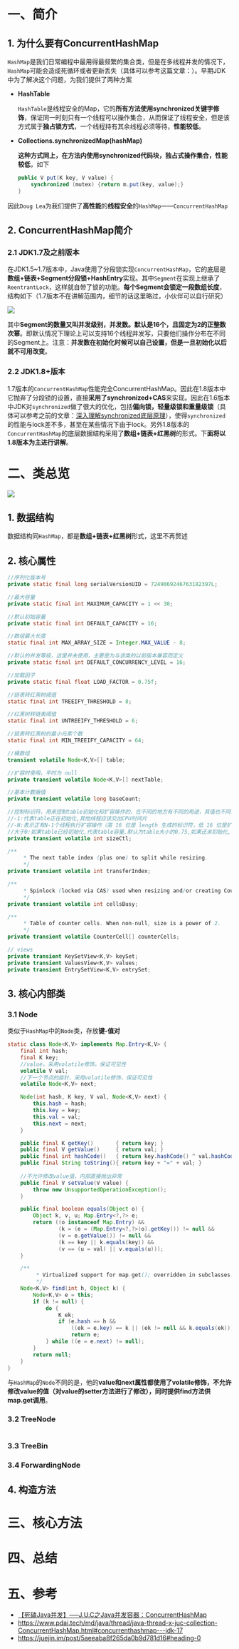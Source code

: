 # **一、简介**

## **1. 为什么要有ConcurrentHashMap**

`HashMap`是我们日常编程中最用得最频繁的集合类，但是在多线程并发的情况下，`HashMap`可能会造成死循环或者更新丢失（具体可以参考这篇文章：）。早期JDK中为了解决这个问题，为我们提供了两种方案

* **HashTable**

  `HashTable`是线程安全的Map，它的**所有方法使用synchronized关键字修饰**，保证同一时刻只有一个线程可以操作集合，从而保证了线程安全，但是该方式属于**独占锁方式**，一个线程持有其余线程必须等待，**性能较低**。

* **Collections.synchronizedMap(hashMap)**

  **这种方式同上，在方法内使用synchronized代码块，独占式操作集合，性能较低**，如下

  ```java
  public V put(K key, V value) {
      synchronized (mutex) {return m.put(key, value);}
  }
  ```

因此`Doug Lea`为我们提供了**高性能**的**线程安全**的`HashMap`——`ConcurrentHashMap`

## **2. ConcurrentHashMap简介**

### **2.1 JDK1.7及之前版本**

在JDK1.5~1.7版本中，Java使用了分段锁实现`ConcurrentHashMap`，它的底层是**数组+链表+Segment分段锁+HashEntry**实现。其中`Segment`在实现上继承了`ReentrantLock`，这样就自带了锁的功能。**每个Segment会锁定一段数组长度**，结构如下（1.7版本不在讲解范围内，细节的话这里略过，小伙伴可以自行研究）

![](http://img.xianzilei.cn/ConcurrentHashMap1.7%E7%89%88%E6%9C%AC%E6%95%B0%E6%8D%AE%E7%BB%93%E6%9E%84.png)

其中**Segment的数量又叫并发级别，并发数。默认是16个，且固定为2的正整数次幂**。即默认情况下理论上可以支持16个线程并发写，只要他们操作分布在不同的Segment上。注意：**并发数在初始化时候可以自己设置，但是一旦初始化以后就不可用改变**。

### **2.2 JDK1.8+版本**

1.7版本的`ConcurrentHashMap`性能完全ConcurrentHashMap。因此在1.8版本中它抛弃了分段锁的设置，直接**采用了synchronized+CAS**来实现。因此在1.6版本中JDK对`synchronized`做了很大的优化，包括**偏向锁，轻量级锁和重量级锁**（具体可以参考之前的文章：[深入理解synchronized底层原理](http://www.xianzilei.cn/blog/54)），使得`synchronized`的性能与lock差不多，甚至在某些情况下由于lock。另外1.8版本的`ConcurrentHashMap`的底层数据结构采用了**数组+链表+红黑树**的形式。下**面将以1.8版本为主进行讲解**。

# **二、类总览**

![](http://img.xianzilei.cn/ConcurrentHashMap%E7%B1%BB%E5%9B%BE.png)

## **1. 数据结构**

数据结构同`HashMap`，都是**数组+链表+红黑树**形式，这里不再赘述

## **2. 核心属性**

```java
//序列化版本号
private static final long serialVersionUID = 7249069246763182397L;

//最大容量
private static final int MAXIMUM_CAPACITY = 1 << 30;

//默认初始容量
private static final int DEFAULT_CAPACITY = 16;

//数组最大长度
static final int MAX_ARRAY_SIZE = Integer.MAX_VALUE - 8;

//默认的并发等级，这里并未使用，主要是为与该类的以前版本兼容而定义
private static final int DEFAULT_CONCURRENCY_LEVEL = 16;

//加载因子
private static final float LOAD_FACTOR = 0.75f;

//链表转红黑树阈值
static final int TREEIFY_THRESHOLD = 8;

//红黑树转链表阈值
static final int UNTREEIFY_THRESHOLD = 6;

//链表转红黑树的最小元素个数
static final int MIN_TREEIFY_CAPACITY = 64;

//桶数组
transient volatile Node<K,V>[] table;

//扩容时使用，平时为 null
private transient volatile Node<K,V>[] nextTable;

//基本计数器值
private transient volatile long baseCount;

//控制标识符，用来控制table初始化和扩容操作的，在不同的地方有不同的用途，其值也不同，所代表的含义也不同
//-1:代表table正在初始化,其他线程应该交出CPU时间片
//-N:表示正有N-1个线程执行扩容操作（高 16 位是 length 生成的标识符，低 16 位是扩容的线程数）
//大于0:如果table已经初始化,代表table容量,默认为table大小的0.75,如果还未初始化,代表需要初始化的大小
private transient volatile int sizeCtl;

/**
     * The next table index (plus one) to split while resizing.
     */
private transient volatile int transferIndex;

/**
     * Spinlock (locked via CAS) used when resizing and/or creating CounterCells.
     */
private transient volatile int cellsBusy;

/**
     * Table of counter cells. When non-null, size is a power of 2.
     */
private transient volatile CounterCell[] counterCells;

// views
private transient KeySetView<K,V> keySet;
private transient ValuesView<K,V> values;
private transient EntrySetView<K,V> entrySet;
```

## **3. 核心内部类**

### **3.1 Node**

类似于`HashMap`中的`Node`类，存放**键-值对**

```java
static class Node<K,V> implements Map.Entry<K,V> {
    final int hash;
    final K key;
    //value，采用volatile修饰，保证可见性
    volatile V val;
    //下一个节点的指针，采用volatile修饰，保证可见性
    volatile Node<K,V> next;

    Node(int hash, K key, V val, Node<K,V> next) {
        this.hash = hash;
        this.key = key;
        this.val = val;
        this.next = next;
    }

    public final K getKey()       { return key; }
    public final V getValue()     { return val; }
    public final int hashCode()   { return key.hashCode() ^ val.hashCode(); }
    public final String toString(){ return key + "=" + val; }
    
    //不允许修改value值，内部直接抛出异常
    public final V setValue(V value) {
        throw new UnsupportedOperationException();
    }

    public final boolean equals(Object o) {
        Object k, v, u; Map.Entry<?,?> e;
        return ((o instanceof Map.Entry) &&
                (k = (e = (Map.Entry<?,?>)o).getKey()) != null &&
                (v = e.getValue()) != null &&
                (k == key || k.equals(key)) &&
                (v == (u = val) || v.equals(u)));
    }

    /**
         * Virtualized support for map.get(); overridden in subclasses.
         */
    Node<K,V> find(int h, Object k) {
        Node<K,V> e = this;
        if (k != null) {
            do {
                K ek;
                if (e.hash == h &&
                    ((ek = e.key) == k || (ek != null && k.equals(ek))))
                    return e;
            } while ((e = e.next) != null);
        }
        return null;
    }
}
```

与`HashMap`的`Node`不同的是，他的**value和next属性都使用了volatile修饰，不允许修改value的值（对value的setter方法进行了修改），同时提供find方法供map.get调用**。

### **3.2 TreeNode**

```java

```



### **3.3 TreeBin**

### **3.4 ForwardingNode**

## **4. 构造方法**

# **三、核心方法**



# **四、总结**

# **五、参考**

* [【死磕Java并发】—–J.U.C之Java并发容器：ConcurrentHashMap](http://cmsblogs.com/?p=2283)
* https://www.pdai.tech/md/java/thread/java-thread-x-juc-collection-ConcurrentHashMap.html#concurrenthashmap---jdk-17
* https://juejin.im/post/5aeeaba8f265da0b9d781d16#heading-0